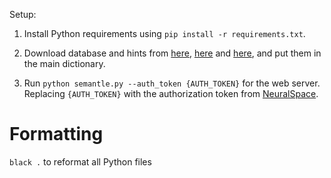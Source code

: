 Setup:

1. Install Python requirements using `pip install -r requirements.txt`.

2. Download database and hints from [here](https://drive.google.com/file/d/114cBxy523HcDcOf1dhc93iH8jF6wJQds/view?usp=sharing), [here](https://drive.google.com/file/d/1irIGhNo8wb5iWZp5E10Bd3mbbzjwyiV9/view?usp=sharing) and [here](https://drive.google.com/file/d/1w9AtFIo5UlQ7CB-10tv_xzk-gxNVnTwo/view?usp=sharing), and put them in the main dictionary.

3. Run `python semantle.py --auth_token {AUTH_TOKEN}` for the web server. Replacing `{AUTH_TOKEN}` with the authorization token from [NeuralSpace](https://www.neuralspace.ai/).

Formatting
==========

`black .` to reformat all Python files

